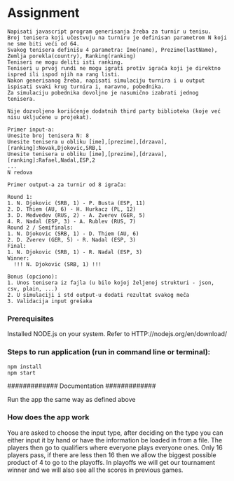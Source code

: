# Assignment

```
Napisati javascript program generisanja žreba za turnir u tenisu.
Broj tenisera koji učestvuju na turniru je definisan parametrom N koji ne sme biti veći od 64.
Svakog tenisera definišu 4 parametra: Ime(name), Prezime(lastName), Zemlja porekla(country), Ranking(ranking)
Teniseri ne mogu deliti isti ranking.
Teniseri u prvoj rundi ne mogu igrati protiv igrača koji je direktno ispred ili ispod njih na rang listi.
Nakon generisanog žreba, napisati simulaciju turnira i u output ispisati svaki krug turnira i, naravno, pobednika.
Za simulaciju pobednika dovoljno je nasumično izabrati jednog tenisera.

Nije dozvoljeno korišćenje dodatnih third party biblioteka (koje već nisu uključene u projekat).

Primer input-a:
Unesite broj tenisera N: 8
Unesite tenisera u obliku [ime],[prezime],[drzava],[ranking]:Novak,Djokovic,SRB,1
Unesite tenisera u obliku [ime],[prezime],[drzava],[ranking]:Rafael,Nadal,ESP,2
...
N redova

Primer output-a za turnir od 8 igrača:

Round 1:
1. N. Djokovic (SRB, 1) - P. Busta (ESP, 11)
2. D. Thiem (AU, 6) - H. Hurkacz (PL, 12)
3. D. Medvedev (RUS, 2) - A. Zverev (GER, 5)
4. R. Nadal (ESP, 3) - A. Rublev (RUS, 7)
Round 2 / Semifinals:
1. N. Djokovic (SRB, 1) - D. Thiem (AU, 6)
2. D. Zverev (GER, 5) - R. Nadal (ESP, 3)
Final:
1. N. Djokovic (SRB, 1) - R. Nadal (ESP, 3)
Winner:
  !!! N. Djokovic (SRB, 1) !!!

Bonus (opciono):
1. Unos tenisera iz fajla (u bilo kojoj željenoj strukturi - json, csv, plain, ...)
2. U simulaciji i std output-u dodati rezultat svakog meča
3. Validacija input grešaka
```

### Prerequisites

Installed NODE.js on your system. Refer to HTTP://nodejs.org/en/download/

### Steps to run application (run in command line or terminal):

```
npm install
npm start
```


#############
Documentation
#############

Run the app the same way as defined above



### How does the app work

You are asked to choose the input type, after deciding on the type you can either input it by hand or have the information be loaded in from a file.
The players then go to qualifiers where everyone plays everyone ones. Only 16 players pass, if there are less then 16 then we allow the biggest possible product of 4 to go to the playoffs.
In playoffs we will get our tournament winner and we will also see all the scores in previous games.



